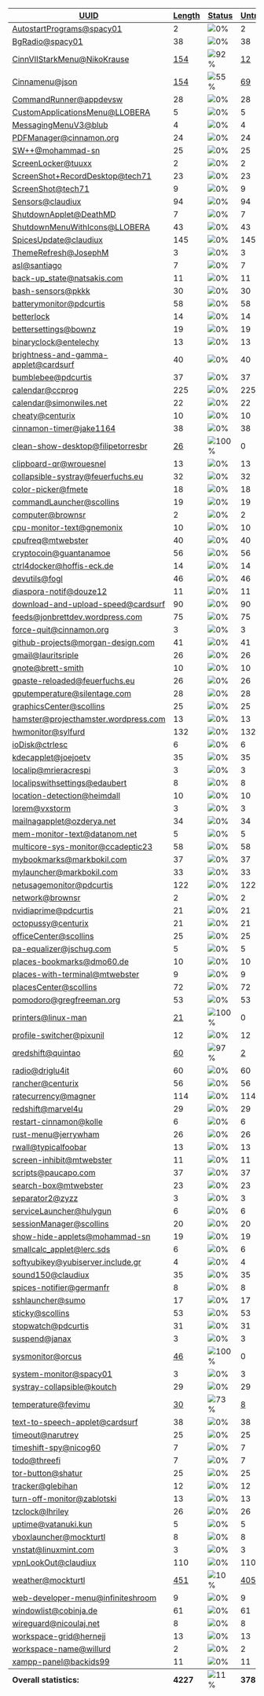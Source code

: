 <table>
  <thead>
    <tr>
      <th>
        <a href="#" id="uuid">UUID</a>
      </th>
      <th>
        <a href="#" id="length">Length</a>
      </th>
      <th>
        <a href="#" id="status">Status</a>
      </th>
      <th>
        <a href="#" id="untranslated">Untranslated</a>
      </th>
    </tr>
  </thead>
  <tbody>
    <tr>
      <td class="uuid" data-value="AutostartPrograms@spacy01">
        <a href="AutostartPrograms@spacy01.md">AutostartPrograms@spacy01</a>
      </td>
      <td class="length" data-value="2">
        2
      </td>
      <td class="status" data-value="0">
        <img src="https://progress-bar.dev/0" alt="0%" />
      </td>
      <td class="untranslated" data-value="2">
        2
      </td>
    </tr>
    <tr>
      <td class="uuid" data-value="BgRadio@spacy01">
        <a href="BgRadio@spacy01.md">BgRadio@spacy01</a>
      </td>
      <td class="length" data-value="38">
        38
      </td>
      <td class="status" data-value="0">
        <img src="https://progress-bar.dev/0" alt="0%" />
      </td>
      <td class="untranslated" data-value="38">
        38
      </td>
    </tr>
    <tr>
      <td class="uuid" data-value="CinnVIIStarkMenu@NikoKrause">
        <a href="CinnVIIStarkMenu@NikoKrause.md">CinnVIIStarkMenu@NikoKrause</a>
      </td>
      <td class="length" data-value="154">
        <a href="https://github.com/linuxmint/cinnamon-spices-applets/blob/master/CinnVIIStarkMenu%40NikoKrause/files/CinnVIIStarkMenu%40NikoKrause/po/pt.po">154</a>
      </td>
      <td class="status" data-value="92">
        <img src="https://progress-bar.dev/92" alt="92%" />
      </td>
      <td class="untranslated" data-value="12">
        <a href="../po/CinnVIIStarkMenu@NikoKrause/_pt.po">12</a>
      </td>
    </tr>
    <tr>
      <td class="uuid" data-value="Cinnamenu@json">
        <a href="Cinnamenu@json.md">Cinnamenu@json</a>
      </td>
      <td class="length" data-value="154">
        <a href="https://github.com/linuxmint/cinnamon-spices-applets/blob/master/Cinnamenu%40json/files/Cinnamenu%40json/po/pt.po">154</a>
      </td>
      <td class="status" data-value="55">
        <img src="https://progress-bar.dev/55" alt="55%" />
      </td>
      <td class="untranslated" data-value="69">
        <a href="../po/Cinnamenu@json/_pt.po">69</a>
      </td>
    </tr>
    <tr>
      <td class="uuid" data-value="CommandRunner@appdevsw">
        <a href="CommandRunner@appdevsw.md">CommandRunner@appdevsw</a>
      </td>
      <td class="length" data-value="28">
        28
      </td>
      <td class="status" data-value="0">
        <img src="https://progress-bar.dev/0" alt="0%" />
      </td>
      <td class="untranslated" data-value="28">
        28
      </td>
    </tr>
    <tr>
      <td class="uuid" data-value="CustomApplicationsMenu@LLOBERA">
        <a href="CustomApplicationsMenu@LLOBERA.md">CustomApplicationsMenu@LLOBERA</a>
      </td>
      <td class="length" data-value="5">
        5
      </td>
      <td class="status" data-value="0">
        <img src="https://progress-bar.dev/0" alt="0%" />
      </td>
      <td class="untranslated" data-value="5">
        5
      </td>
    </tr>
    <tr>
      <td class="uuid" data-value="MessagingMenuV3@blub">
        <a href="MessagingMenuV3@blub.md">MessagingMenuV3@blub</a>
      </td>
      <td class="length" data-value="4">
        4
      </td>
      <td class="status" data-value="0">
        <img src="https://progress-bar.dev/0" alt="0%" />
      </td>
      <td class="untranslated" data-value="4">
        4
      </td>
    </tr>
    <tr>
      <td class="uuid" data-value="PDFManager@cinnamon.org">
        <a href="PDFManager@cinnamon.org.md">PDFManager@cinnamon.org</a>
      </td>
      <td class="length" data-value="24">
        24
      </td>
      <td class="status" data-value="0">
        <img src="https://progress-bar.dev/0" alt="0%" />
      </td>
      <td class="untranslated" data-value="24">
        24
      </td>
    </tr>
    <tr>
      <td class="uuid" data-value="SW++@mohammad-sn">
        <a href="SW++@mohammad-sn.md">SW++@mohammad-sn</a>
      </td>
      <td class="length" data-value="25">
        25
      </td>
      <td class="status" data-value="0">
        <img src="https://progress-bar.dev/0" alt="0%" />
      </td>
      <td class="untranslated" data-value="25">
        25
      </td>
    </tr>
    <tr>
      <td class="uuid" data-value="ScreenLocker@tuuxx">
        <a href="ScreenLocker@tuuxx.md">ScreenLocker@tuuxx</a>
      </td>
      <td class="length" data-value="2">
        2
      </td>
      <td class="status" data-value="0">
        <img src="https://progress-bar.dev/0" alt="0%" />
      </td>
      <td class="untranslated" data-value="2">
        2
      </td>
    </tr>
    <tr>
      <td class="uuid" data-value="ScreenShot+RecordDesktop@tech71">
        <a href="ScreenShot+RecordDesktop@tech71.md">ScreenShot+RecordDesktop@tech71</a>
      </td>
      <td class="length" data-value="23">
        23
      </td>
      <td class="status" data-value="0">
        <img src="https://progress-bar.dev/0" alt="0%" />
      </td>
      <td class="untranslated" data-value="23">
        23
      </td>
    </tr>
    <tr>
      <td class="uuid" data-value="ScreenShot@tech71">
        <a href="ScreenShot@tech71.md">ScreenShot@tech71</a>
      </td>
      <td class="length" data-value="9">
        9
      </td>
      <td class="status" data-value="0">
        <img src="https://progress-bar.dev/0" alt="0%" />
      </td>
      <td class="untranslated" data-value="9">
        9
      </td>
    </tr>
    <tr>
      <td class="uuid" data-value="Sensors@claudiux">
        <a href="Sensors@claudiux.md">Sensors@claudiux</a>
      </td>
      <td class="length" data-value="94">
        94
      </td>
      <td class="status" data-value="0">
        <img src="https://progress-bar.dev/0" alt="0%" />
      </td>
      <td class="untranslated" data-value="94">
        94
      </td>
    </tr>
    <tr>
      <td class="uuid" data-value="ShutdownApplet@DeathMD">
        <a href="ShutdownApplet@DeathMD.md">ShutdownApplet@DeathMD</a>
      </td>
      <td class="length" data-value="7">
        7
      </td>
      <td class="status" data-value="0">
        <img src="https://progress-bar.dev/0" alt="0%" />
      </td>
      <td class="untranslated" data-value="7">
        7
      </td>
    </tr>
    <tr>
      <td class="uuid" data-value="ShutdownMenuWithIcons@LLOBERA">
        <a href="ShutdownMenuWithIcons@LLOBERA.md">ShutdownMenuWithIcons@LLOBERA</a>
      </td>
      <td class="length" data-value="43">
        43
      </td>
      <td class="status" data-value="0">
        <img src="https://progress-bar.dev/0" alt="0%" />
      </td>
      <td class="untranslated" data-value="43">
        43
      </td>
    </tr>
    <tr>
      <td class="uuid" data-value="SpicesUpdate@claudiux">
        <a href="SpicesUpdate@claudiux.md">SpicesUpdate@claudiux</a>
      </td>
      <td class="length" data-value="145">
        145
      </td>
      <td class="status" data-value="0">
        <img src="https://progress-bar.dev/0" alt="0%" />
      </td>
      <td class="untranslated" data-value="145">
        145
      </td>
    </tr>
    <tr>
      <td class="uuid" data-value="ThemeRefresh@JosephM">
        <a href="ThemeRefresh@JosephM.md">ThemeRefresh@JosephM</a>
      </td>
      <td class="length" data-value="3">
        3
      </td>
      <td class="status" data-value="0">
        <img src="https://progress-bar.dev/0" alt="0%" />
      </td>
      <td class="untranslated" data-value="3">
        3
      </td>
    </tr>
    <tr>
      <td class="uuid" data-value="asl@santiago">
        <a href="asl@santiago.md">asl@santiago</a>
      </td>
      <td class="length" data-value="7">
        7
      </td>
      <td class="status" data-value="0">
        <img src="https://progress-bar.dev/0" alt="0%" />
      </td>
      <td class="untranslated" data-value="7">
        7
      </td>
    </tr>
    <tr>
      <td class="uuid" data-value="back-up_state@natsakis.com">
        <a href="back-up_state@natsakis.com.md">back-up_state@natsakis.com</a>
      </td>
      <td class="length" data-value="11">
        11
      </td>
      <td class="status" data-value="0">
        <img src="https://progress-bar.dev/0" alt="0%" />
      </td>
      <td class="untranslated" data-value="11">
        11
      </td>
    </tr>
    <tr>
      <td class="uuid" data-value="bash-sensors@pkkk">
        <a href="bash-sensors@pkkk.md">bash-sensors@pkkk</a>
      </td>
      <td class="length" data-value="30">
        30
      </td>
      <td class="status" data-value="0">
        <img src="https://progress-bar.dev/0" alt="0%" />
      </td>
      <td class="untranslated" data-value="30">
        30
      </td>
    </tr>
    <tr>
      <td class="uuid" data-value="batterymonitor@pdcurtis">
        <a href="batterymonitor@pdcurtis.md">batterymonitor@pdcurtis</a>
      </td>
      <td class="length" data-value="58">
        58
      </td>
      <td class="status" data-value="0">
        <img src="https://progress-bar.dev/0" alt="0%" />
      </td>
      <td class="untranslated" data-value="58">
        58
      </td>
    </tr>
    <tr>
      <td class="uuid" data-value="betterlock">
        <a href="betterlock.md">betterlock</a>
      </td>
      <td class="length" data-value="14">
        14
      </td>
      <td class="status" data-value="0">
        <img src="https://progress-bar.dev/0" alt="0%" />
      </td>
      <td class="untranslated" data-value="14">
        14
      </td>
    </tr>
    <tr>
      <td class="uuid" data-value="bettersettings@bownz">
        <a href="bettersettings@bownz.md">bettersettings@bownz</a>
      </td>
      <td class="length" data-value="19">
        19
      </td>
      <td class="status" data-value="0">
        <img src="https://progress-bar.dev/0" alt="0%" />
      </td>
      <td class="untranslated" data-value="19">
        19
      </td>
    </tr>
    <tr>
      <td class="uuid" data-value="binaryclock@entelechy">
        <a href="binaryclock@entelechy.md">binaryclock@entelechy</a>
      </td>
      <td class="length" data-value="13">
        13
      </td>
      <td class="status" data-value="0">
        <img src="https://progress-bar.dev/0" alt="0%" />
      </td>
      <td class="untranslated" data-value="13">
        13
      </td>
    </tr>
    <tr>
      <td class="uuid" data-value="brightness-and-gamma-applet@cardsurf">
        <a href="brightness-and-gamma-applet@cardsurf.md">brightness-and-gamma-applet@cardsurf</a>
      </td>
      <td class="length" data-value="40">
        40
      </td>
      <td class="status" data-value="0">
        <img src="https://progress-bar.dev/0" alt="0%" />
      </td>
      <td class="untranslated" data-value="40">
        40
      </td>
    </tr>
    <tr>
      <td class="uuid" data-value="bumblebee@pdcurtis">
        <a href="bumblebee@pdcurtis.md">bumblebee@pdcurtis</a>
      </td>
      <td class="length" data-value="37">
        37
      </td>
      <td class="status" data-value="0">
        <img src="https://progress-bar.dev/0" alt="0%" />
      </td>
      <td class="untranslated" data-value="37">
        37
      </td>
    </tr>
    <tr>
      <td class="uuid" data-value="calendar@ccprog">
        <a href="calendar@ccprog.md">calendar@ccprog</a>
      </td>
      <td class="length" data-value="225">
        225
      </td>
      <td class="status" data-value="0">
        <img src="https://progress-bar.dev/0" alt="0%" />
      </td>
      <td class="untranslated" data-value="225">
        225
      </td>
    </tr>
    <tr>
      <td class="uuid" data-value="calendar@simonwiles.net">
        <a href="calendar@simonwiles.net.md">calendar@simonwiles.net</a>
      </td>
      <td class="length" data-value="22">
        22
      </td>
      <td class="status" data-value="0">
        <img src="https://progress-bar.dev/0" alt="0%" />
      </td>
      <td class="untranslated" data-value="22">
        22
      </td>
    </tr>
    <tr>
      <td class="uuid" data-value="cheaty@centurix">
        <a href="cheaty@centurix.md">cheaty@centurix</a>
      </td>
      <td class="length" data-value="10">
        10
      </td>
      <td class="status" data-value="0">
        <img src="https://progress-bar.dev/0" alt="0%" />
      </td>
      <td class="untranslated" data-value="10">
        10
      </td>
    </tr>
    <tr>
      <td class="uuid" data-value="cinnamon-timer@jake1164">
        <a href="cinnamon-timer@jake1164.md">cinnamon-timer@jake1164</a>
      </td>
      <td class="length" data-value="38">
        38
      </td>
      <td class="status" data-value="0">
        <img src="https://progress-bar.dev/0" alt="0%" />
      </td>
      <td class="untranslated" data-value="38">
        38
      </td>
    </tr>
    <tr>
      <td class="uuid" data-value="clean-show-desktop@filipetorresbr">
        <a href="clean-show-desktop@filipetorresbr.md">clean-show-desktop@filipetorresbr</a>
      </td>
      <td class="length" data-value="26">
        <a href="https://github.com/linuxmint/cinnamon-spices-applets/blob/master/clean-show-desktop%40filipetorresbr/files/clean-show-desktop%40filipetorresbr/po/pt.po">26</a>
      </td>
      <td class="status" data-value="100">
        <img src="https://progress-bar.dev/100" alt="100%" />
      </td>
      <td class="untranslated" data-value="0">
        0
      </td>
    </tr>
    <tr>
      <td class="uuid" data-value="clipboard-qr@wrouesnel">
        <a href="clipboard-qr@wrouesnel.md">clipboard-qr@wrouesnel</a>
      </td>
      <td class="length" data-value="13">
        13
      </td>
      <td class="status" data-value="0">
        <img src="https://progress-bar.dev/0" alt="0%" />
      </td>
      <td class="untranslated" data-value="13">
        13
      </td>
    </tr>
    <tr>
      <td class="uuid" data-value="collapsible-systray@feuerfuchs.eu">
        <a href="collapsible-systray@feuerfuchs.eu.md">collapsible-systray@feuerfuchs.eu</a>
      </td>
      <td class="length" data-value="32">
        32
      </td>
      <td class="status" data-value="0">
        <img src="https://progress-bar.dev/0" alt="0%" />
      </td>
      <td class="untranslated" data-value="32">
        32
      </td>
    </tr>
    <tr>
      <td class="uuid" data-value="color-picker@fmete">
        <a href="color-picker@fmete.md">color-picker@fmete</a>
      </td>
      <td class="length" data-value="18">
        18
      </td>
      <td class="status" data-value="0">
        <img src="https://progress-bar.dev/0" alt="0%" />
      </td>
      <td class="untranslated" data-value="18">
        18
      </td>
    </tr>
    <tr>
      <td class="uuid" data-value="commandLauncher@scollins">
        <a href="commandLauncher@scollins.md">commandLauncher@scollins</a>
      </td>
      <td class="length" data-value="19">
        19
      </td>
      <td class="status" data-value="0">
        <img src="https://progress-bar.dev/0" alt="0%" />
      </td>
      <td class="untranslated" data-value="19">
        19
      </td>
    </tr>
    <tr>
      <td class="uuid" data-value="computer@brownsr">
        <a href="computer@brownsr.md">computer@brownsr</a>
      </td>
      <td class="length" data-value="2">
        2
      </td>
      <td class="status" data-value="0">
        <img src="https://progress-bar.dev/0" alt="0%" />
      </td>
      <td class="untranslated" data-value="2">
        2
      </td>
    </tr>
    <tr>
      <td class="uuid" data-value="cpu-monitor-text@gnemonix">
        <a href="cpu-monitor-text@gnemonix.md">cpu-monitor-text@gnemonix</a>
      </td>
      <td class="length" data-value="10">
        10
      </td>
      <td class="status" data-value="0">
        <img src="https://progress-bar.dev/0" alt="0%" />
      </td>
      <td class="untranslated" data-value="10">
        10
      </td>
    </tr>
    <tr>
      <td class="uuid" data-value="cpufreq@mtwebster">
        <a href="cpufreq@mtwebster.md">cpufreq@mtwebster</a>
      </td>
      <td class="length" data-value="40">
        40
      </td>
      <td class="status" data-value="0">
        <img src="https://progress-bar.dev/0" alt="0%" />
      </td>
      <td class="untranslated" data-value="40">
        40
      </td>
    </tr>
    <tr>
      <td class="uuid" data-value="cryptocoin@guantanamoe">
        <a href="cryptocoin@guantanamoe.md">cryptocoin@guantanamoe</a>
      </td>
      <td class="length" data-value="56">
        56
      </td>
      <td class="status" data-value="0">
        <img src="https://progress-bar.dev/0" alt="0%" />
      </td>
      <td class="untranslated" data-value="56">
        56
      </td>
    </tr>
    <tr>
      <td class="uuid" data-value="ctrl4docker@hoffis-eck.de">
        <a href="ctrl4docker@hoffis-eck.de.md">ctrl4docker@hoffis-eck.de</a>
      </td>
      <td class="length" data-value="14">
        14
      </td>
      <td class="status" data-value="0">
        <img src="https://progress-bar.dev/0" alt="0%" />
      </td>
      <td class="untranslated" data-value="14">
        14
      </td>
    </tr>
    <tr>
      <td class="uuid" data-value="devutils@fogl">
        <a href="devutils@fogl.md">devutils@fogl</a>
      </td>
      <td class="length" data-value="46">
        46
      </td>
      <td class="status" data-value="0">
        <img src="https://progress-bar.dev/0" alt="0%" />
      </td>
      <td class="untranslated" data-value="46">
        46
      </td>
    </tr>
    <tr>
      <td class="uuid" data-value="diaspora-notif@douze12">
        <a href="diaspora-notif@douze12.md">diaspora-notif@douze12</a>
      </td>
      <td class="length" data-value="11">
        11
      </td>
      <td class="status" data-value="0">
        <img src="https://progress-bar.dev/0" alt="0%" />
      </td>
      <td class="untranslated" data-value="11">
        11
      </td>
    </tr>
    <tr>
      <td class="uuid" data-value="download-and-upload-speed@cardsurf">
        <a href="download-and-upload-speed@cardsurf.md">download-and-upload-speed@cardsurf</a>
      </td>
      <td class="length" data-value="90">
        90
      </td>
      <td class="status" data-value="0">
        <img src="https://progress-bar.dev/0" alt="0%" />
      </td>
      <td class="untranslated" data-value="90">
        90
      </td>
    </tr>
    <tr>
      <td class="uuid" data-value="feeds@jonbrettdev.wordpress.com">
        <a href="feeds@jonbrettdev.wordpress.com.md">feeds@jonbrettdev.wordpress.com</a>
      </td>
      <td class="length" data-value="75">
        75
      </td>
      <td class="status" data-value="0">
        <img src="https://progress-bar.dev/0" alt="0%" />
      </td>
      <td class="untranslated" data-value="75">
        75
      </td>
    </tr>
    <tr>
      <td class="uuid" data-value="force-quit@cinnamon.org">
        <a href="force-quit@cinnamon.org.md">force-quit@cinnamon.org</a>
      </td>
      <td class="length" data-value="3">
        3
      </td>
      <td class="status" data-value="0">
        <img src="https://progress-bar.dev/0" alt="0%" />
      </td>
      <td class="untranslated" data-value="3">
        3
      </td>
    </tr>
    <tr>
      <td class="uuid" data-value="github-projects@morgan-design.com">
        <a href="github-projects@morgan-design.com.md">github-projects@morgan-design.com</a>
      </td>
      <td class="length" data-value="41">
        41
      </td>
      <td class="status" data-value="0">
        <img src="https://progress-bar.dev/0" alt="0%" />
      </td>
      <td class="untranslated" data-value="41">
        41
      </td>
    </tr>
    <tr>
      <td class="uuid" data-value="gmail@lauritsriple">
        <a href="gmail@lauritsriple.md">gmail@lauritsriple</a>
      </td>
      <td class="length" data-value="26">
        26
      </td>
      <td class="status" data-value="0">
        <img src="https://progress-bar.dev/0" alt="0%" />
      </td>
      <td class="untranslated" data-value="26">
        26
      </td>
    </tr>
    <tr>
      <td class="uuid" data-value="gnote@brett-smith">
        <a href="gnote@brett-smith.md">gnote@brett-smith</a>
      </td>
      <td class="length" data-value="10">
        10
      </td>
      <td class="status" data-value="0">
        <img src="https://progress-bar.dev/0" alt="0%" />
      </td>
      <td class="untranslated" data-value="10">
        10
      </td>
    </tr>
    <tr>
      <td class="uuid" data-value="gpaste-reloaded@feuerfuchs.eu">
        <a href="gpaste-reloaded@feuerfuchs.eu.md">gpaste-reloaded@feuerfuchs.eu</a>
      </td>
      <td class="length" data-value="26">
        26
      </td>
      <td class="status" data-value="0">
        <img src="https://progress-bar.dev/0" alt="0%" />
      </td>
      <td class="untranslated" data-value="26">
        26
      </td>
    </tr>
    <tr>
      <td class="uuid" data-value="gputemperature@silentage.com">
        <a href="gputemperature@silentage.com.md">gputemperature@silentage.com</a>
      </td>
      <td class="length" data-value="28">
        28
      </td>
      <td class="status" data-value="0">
        <img src="https://progress-bar.dev/0" alt="0%" />
      </td>
      <td class="untranslated" data-value="28">
        28
      </td>
    </tr>
    <tr>
      <td class="uuid" data-value="graphicsCenter@scollins">
        <a href="graphicsCenter@scollins.md">graphicsCenter@scollins</a>
      </td>
      <td class="length" data-value="25">
        25
      </td>
      <td class="status" data-value="0">
        <img src="https://progress-bar.dev/0" alt="0%" />
      </td>
      <td class="untranslated" data-value="25">
        25
      </td>
    </tr>
    <tr>
      <td class="uuid" data-value="hamster@projecthamster.wordpress.com">
        <a href="hamster@projecthamster.wordpress.com.md">hamster@projecthamster.wordpress.com</a>
      </td>
      <td class="length" data-value="13">
        13
      </td>
      <td class="status" data-value="0">
        <img src="https://progress-bar.dev/0" alt="0%" />
      </td>
      <td class="untranslated" data-value="13">
        13
      </td>
    </tr>
    <tr>
      <td class="uuid" data-value="hwmonitor@sylfurd">
        <a href="hwmonitor@sylfurd.md">hwmonitor@sylfurd</a>
      </td>
      <td class="length" data-value="132">
        132
      </td>
      <td class="status" data-value="0">
        <img src="https://progress-bar.dev/0" alt="0%" />
      </td>
      <td class="untranslated" data-value="132">
        132
      </td>
    </tr>
    <tr>
      <td class="uuid" data-value="ioDisk@ctrlesc">
        <a href="ioDisk@ctrlesc.md">ioDisk@ctrlesc</a>
      </td>
      <td class="length" data-value="6">
        6
      </td>
      <td class="status" data-value="0">
        <img src="https://progress-bar.dev/0" alt="0%" />
      </td>
      <td class="untranslated" data-value="6">
        6
      </td>
    </tr>
    <tr>
      <td class="uuid" data-value="kdecapplet@joejoetv">
        <a href="kdecapplet@joejoetv.md">kdecapplet@joejoetv</a>
      </td>
      <td class="length" data-value="35">
        35
      </td>
      <td class="status" data-value="0">
        <img src="https://progress-bar.dev/0" alt="0%" />
      </td>
      <td class="untranslated" data-value="35">
        35
      </td>
    </tr>
    <tr>
      <td class="uuid" data-value="localip@mrieracrespi">
        <a href="localip@mrieracrespi.md">localip@mrieracrespi</a>
      </td>
      <td class="length" data-value="3">
        3
      </td>
      <td class="status" data-value="0">
        <img src="https://progress-bar.dev/0" alt="0%" />
      </td>
      <td class="untranslated" data-value="3">
        3
      </td>
    </tr>
    <tr>
      <td class="uuid" data-value="localipswithsettings@edaubert">
        <a href="localipswithsettings@edaubert.md">localipswithsettings@edaubert</a>
      </td>
      <td class="length" data-value="8">
        8
      </td>
      <td class="status" data-value="0">
        <img src="https://progress-bar.dev/0" alt="0%" />
      </td>
      <td class="untranslated" data-value="8">
        8
      </td>
    </tr>
    <tr>
      <td class="uuid" data-value="location-detection@heimdall">
        <a href="location-detection@heimdall.md">location-detection@heimdall</a>
      </td>
      <td class="length" data-value="10">
        10
      </td>
      <td class="status" data-value="0">
        <img src="https://progress-bar.dev/0" alt="0%" />
      </td>
      <td class="untranslated" data-value="10">
        10
      </td>
    </tr>
    <tr>
      <td class="uuid" data-value="lorem@vxstorm">
        <a href="lorem@vxstorm.md">lorem@vxstorm</a>
      </td>
      <td class="length" data-value="3">
        3
      </td>
      <td class="status" data-value="0">
        <img src="https://progress-bar.dev/0" alt="0%" />
      </td>
      <td class="untranslated" data-value="3">
        3
      </td>
    </tr>
    <tr>
      <td class="uuid" data-value="mailnagapplet@ozderya.net">
        <a href="mailnagapplet@ozderya.net.md">mailnagapplet@ozderya.net</a>
      </td>
      <td class="length" data-value="34">
        34
      </td>
      <td class="status" data-value="0">
        <img src="https://progress-bar.dev/0" alt="0%" />
      </td>
      <td class="untranslated" data-value="34">
        34
      </td>
    </tr>
    <tr>
      <td class="uuid" data-value="mem-monitor-text@datanom.net">
        <a href="mem-monitor-text@datanom.net.md">mem-monitor-text@datanom.net</a>
      </td>
      <td class="length" data-value="5">
        5
      </td>
      <td class="status" data-value="0">
        <img src="https://progress-bar.dev/0" alt="0%" />
      </td>
      <td class="untranslated" data-value="5">
        5
      </td>
    </tr>
    <tr>
      <td class="uuid" data-value="multicore-sys-monitor@ccadeptic23">
        <a href="multicore-sys-monitor@ccadeptic23.md">multicore-sys-monitor@ccadeptic23</a>
      </td>
      <td class="length" data-value="58">
        58
      </td>
      <td class="status" data-value="0">
        <img src="https://progress-bar.dev/0" alt="0%" />
      </td>
      <td class="untranslated" data-value="58">
        58
      </td>
    </tr>
    <tr>
      <td class="uuid" data-value="mybookmarks@markbokil.com">
        <a href="mybookmarks@markbokil.com.md">mybookmarks@markbokil.com</a>
      </td>
      <td class="length" data-value="37">
        37
      </td>
      <td class="status" data-value="0">
        <img src="https://progress-bar.dev/0" alt="0%" />
      </td>
      <td class="untranslated" data-value="37">
        37
      </td>
    </tr>
    <tr>
      <td class="uuid" data-value="mylauncher@markbokil.com">
        <a href="mylauncher@markbokil.com.md">mylauncher@markbokil.com</a>
      </td>
      <td class="length" data-value="33">
        33
      </td>
      <td class="status" data-value="0">
        <img src="https://progress-bar.dev/0" alt="0%" />
      </td>
      <td class="untranslated" data-value="33">
        33
      </td>
    </tr>
    <tr>
      <td class="uuid" data-value="netusagemonitor@pdcurtis">
        <a href="netusagemonitor@pdcurtis.md">netusagemonitor@pdcurtis</a>
      </td>
      <td class="length" data-value="122">
        122
      </td>
      <td class="status" data-value="0">
        <img src="https://progress-bar.dev/0" alt="0%" />
      </td>
      <td class="untranslated" data-value="122">
        122
      </td>
    </tr>
    <tr>
      <td class="uuid" data-value="network@brownsr">
        <a href="network@brownsr.md">network@brownsr</a>
      </td>
      <td class="length" data-value="2">
        2
      </td>
      <td class="status" data-value="0">
        <img src="https://progress-bar.dev/0" alt="0%" />
      </td>
      <td class="untranslated" data-value="2">
        2
      </td>
    </tr>
    <tr>
      <td class="uuid" data-value="nvidiaprime@pdcurtis">
        <a href="nvidiaprime@pdcurtis.md">nvidiaprime@pdcurtis</a>
      </td>
      <td class="length" data-value="21">
        21
      </td>
      <td class="status" data-value="0">
        <img src="https://progress-bar.dev/0" alt="0%" />
      </td>
      <td class="untranslated" data-value="21">
        21
      </td>
    </tr>
    <tr>
      <td class="uuid" data-value="octopussy@centurix">
        <a href="octopussy@centurix.md">octopussy@centurix</a>
      </td>
      <td class="length" data-value="21">
        21
      </td>
      <td class="status" data-value="0">
        <img src="https://progress-bar.dev/0" alt="0%" />
      </td>
      <td class="untranslated" data-value="21">
        21
      </td>
    </tr>
    <tr>
      <td class="uuid" data-value="officeCenter@scollins">
        <a href="officeCenter@scollins.md">officeCenter@scollins</a>
      </td>
      <td class="length" data-value="25">
        25
      </td>
      <td class="status" data-value="0">
        <img src="https://progress-bar.dev/0" alt="0%" />
      </td>
      <td class="untranslated" data-value="25">
        25
      </td>
    </tr>
    <tr>
      <td class="uuid" data-value="pa-equalizer@jschug.com">
        <a href="pa-equalizer@jschug.com.md">pa-equalizer@jschug.com</a>
      </td>
      <td class="length" data-value="5">
        5
      </td>
      <td class="status" data-value="0">
        <img src="https://progress-bar.dev/0" alt="0%" />
      </td>
      <td class="untranslated" data-value="5">
        5
      </td>
    </tr>
    <tr>
      <td class="uuid" data-value="places-bookmarks@dmo60.de">
        <a href="places-bookmarks@dmo60.de.md">places-bookmarks@dmo60.de</a>
      </td>
      <td class="length" data-value="10">
        10
      </td>
      <td class="status" data-value="0">
        <img src="https://progress-bar.dev/0" alt="0%" />
      </td>
      <td class="untranslated" data-value="10">
        10
      </td>
    </tr>
    <tr>
      <td class="uuid" data-value="places-with-terminal@mtwebster">
        <a href="places-with-terminal@mtwebster.md">places-with-terminal@mtwebster</a>
      </td>
      <td class="length" data-value="9">
        9
      </td>
      <td class="status" data-value="0">
        <img src="https://progress-bar.dev/0" alt="0%" />
      </td>
      <td class="untranslated" data-value="9">
        9
      </td>
    </tr>
    <tr>
      <td class="uuid" data-value="placesCenter@scollins">
        <a href="placesCenter@scollins.md">placesCenter@scollins</a>
      </td>
      <td class="length" data-value="72">
        72
      </td>
      <td class="status" data-value="0">
        <img src="https://progress-bar.dev/0" alt="0%" />
      </td>
      <td class="untranslated" data-value="72">
        72
      </td>
    </tr>
    <tr>
      <td class="uuid" data-value="pomodoro@gregfreeman.org">
        <a href="pomodoro@gregfreeman.org.md">pomodoro@gregfreeman.org</a>
      </td>
      <td class="length" data-value="53">
        53
      </td>
      <td class="status" data-value="0">
        <img src="https://progress-bar.dev/0" alt="0%" />
      </td>
      <td class="untranslated" data-value="53">
        53
      </td>
    </tr>
    <tr>
      <td class="uuid" data-value="printers@linux-man">
        <a href="printers@linux-man.md">printers@linux-man</a>
      </td>
      <td class="length" data-value="21">
        <a href="https://github.com/linuxmint/cinnamon-spices-applets/blob/master/printers%40linux-man/files/printers%40linux-man/po/pt.po">21</a>
      </td>
      <td class="status" data-value="100">
        <img src="https://progress-bar.dev/100" alt="100%" />
      </td>
      <td class="untranslated" data-value="0">
        0
      </td>
    </tr>
    <tr>
      <td class="uuid" data-value="profile-switcher@pixunil">
        <a href="profile-switcher@pixunil.md">profile-switcher@pixunil</a>
      </td>
      <td class="length" data-value="12">
        12
      </td>
      <td class="status" data-value="0">
        <img src="https://progress-bar.dev/0" alt="0%" />
      </td>
      <td class="untranslated" data-value="12">
        12
      </td>
    </tr>
    <tr>
      <td class="uuid" data-value="qredshift@quintao">
        <a href="qredshift@quintao.md">qredshift@quintao</a>
      </td>
      <td class="length" data-value="60">
        <a href="https://github.com/linuxmint/cinnamon-spices-applets/blob/master/qredshift%40quintao/files/qredshift%40quintao/po/pt.po">60</a>
      </td>
      <td class="status" data-value="97">
        <img src="https://progress-bar.dev/97" alt="97%" />
      </td>
      <td class="untranslated" data-value="2">
        <a href="../po/qredshift@quintao/_pt.po">2</a>
      </td>
    </tr>
    <tr>
      <td class="uuid" data-value="radio@driglu4it">
        <a href="radio@driglu4it.md">radio@driglu4it</a>
      </td>
      <td class="length" data-value="60">
        60
      </td>
      <td class="status" data-value="0">
        <img src="https://progress-bar.dev/0" alt="0%" />
      </td>
      <td class="untranslated" data-value="60">
        60
      </td>
    </tr>
    <tr>
      <td class="uuid" data-value="rancher@centurix">
        <a href="rancher@centurix.md">rancher@centurix</a>
      </td>
      <td class="length" data-value="56">
        56
      </td>
      <td class="status" data-value="0">
        <img src="https://progress-bar.dev/0" alt="0%" />
      </td>
      <td class="untranslated" data-value="56">
        56
      </td>
    </tr>
    <tr>
      <td class="uuid" data-value="ratecurrency@magner">
        <a href="ratecurrency@magner.md">ratecurrency@magner</a>
      </td>
      <td class="length" data-value="114">
        114
      </td>
      <td class="status" data-value="0">
        <img src="https://progress-bar.dev/0" alt="0%" />
      </td>
      <td class="untranslated" data-value="114">
        114
      </td>
    </tr>
    <tr>
      <td class="uuid" data-value="redshift@marvel4u">
        <a href="redshift@marvel4u.md">redshift@marvel4u</a>
      </td>
      <td class="length" data-value="29">
        29
      </td>
      <td class="status" data-value="0">
        <img src="https://progress-bar.dev/0" alt="0%" />
      </td>
      <td class="untranslated" data-value="29">
        29
      </td>
    </tr>
    <tr>
      <td class="uuid" data-value="restart-cinnamon@kolle">
        <a href="restart-cinnamon@kolle.md">restart-cinnamon@kolle</a>
      </td>
      <td class="length" data-value="6">
        6
      </td>
      <td class="status" data-value="0">
        <img src="https://progress-bar.dev/0" alt="0%" />
      </td>
      <td class="untranslated" data-value="6">
        6
      </td>
    </tr>
    <tr>
      <td class="uuid" data-value="rust-menu@jerrywham">
        <a href="rust-menu@jerrywham.md">rust-menu@jerrywham</a>
      </td>
      <td class="length" data-value="26">
        26
      </td>
      <td class="status" data-value="0">
        <img src="https://progress-bar.dev/0" alt="0%" />
      </td>
      <td class="untranslated" data-value="26">
        26
      </td>
    </tr>
    <tr>
      <td class="uuid" data-value="rwall@typicalfoobar">
        <a href="rwall@typicalfoobar.md">rwall@typicalfoobar</a>
      </td>
      <td class="length" data-value="13">
        13
      </td>
      <td class="status" data-value="0">
        <img src="https://progress-bar.dev/0" alt="0%" />
      </td>
      <td class="untranslated" data-value="13">
        13
      </td>
    </tr>
    <tr>
      <td class="uuid" data-value="screen-inhibit@mtwebster">
        <a href="screen-inhibit@mtwebster.md">screen-inhibit@mtwebster</a>
      </td>
      <td class="length" data-value="11">
        11
      </td>
      <td class="status" data-value="0">
        <img src="https://progress-bar.dev/0" alt="0%" />
      </td>
      <td class="untranslated" data-value="11">
        11
      </td>
    </tr>
    <tr>
      <td class="uuid" data-value="scripts@paucapo.com">
        <a href="scripts@paucapo.com.md">scripts@paucapo.com</a>
      </td>
      <td class="length" data-value="37">
        37
      </td>
      <td class="status" data-value="0">
        <img src="https://progress-bar.dev/0" alt="0%" />
      </td>
      <td class="untranslated" data-value="37">
        37
      </td>
    </tr>
    <tr>
      <td class="uuid" data-value="search-box@mtwebster">
        <a href="search-box@mtwebster.md">search-box@mtwebster</a>
      </td>
      <td class="length" data-value="23">
        23
      </td>
      <td class="status" data-value="0">
        <img src="https://progress-bar.dev/0" alt="0%" />
      </td>
      <td class="untranslated" data-value="23">
        23
      </td>
    </tr>
    <tr>
      <td class="uuid" data-value="separator2@zyzz">
        <a href="separator2@zyzz.md">separator2@zyzz</a>
      </td>
      <td class="length" data-value="3">
        3
      </td>
      <td class="status" data-value="0">
        <img src="https://progress-bar.dev/0" alt="0%" />
      </td>
      <td class="untranslated" data-value="3">
        3
      </td>
    </tr>
    <tr>
      <td class="uuid" data-value="serviceLauncher@hulygun">
        <a href="serviceLauncher@hulygun.md">serviceLauncher@hulygun</a>
      </td>
      <td class="length" data-value="6">
        6
      </td>
      <td class="status" data-value="0">
        <img src="https://progress-bar.dev/0" alt="0%" />
      </td>
      <td class="untranslated" data-value="6">
        6
      </td>
    </tr>
    <tr>
      <td class="uuid" data-value="sessionManager@scollins">
        <a href="sessionManager@scollins.md">sessionManager@scollins</a>
      </td>
      <td class="length" data-value="20">
        20
      </td>
      <td class="status" data-value="0">
        <img src="https://progress-bar.dev/0" alt="0%" />
      </td>
      <td class="untranslated" data-value="20">
        20
      </td>
    </tr>
    <tr>
      <td class="uuid" data-value="show-hide-applets@mohammad-sn">
        <a href="show-hide-applets@mohammad-sn.md">show-hide-applets@mohammad-sn</a>
      </td>
      <td class="length" data-value="19">
        19
      </td>
      <td class="status" data-value="0">
        <img src="https://progress-bar.dev/0" alt="0%" />
      </td>
      <td class="untranslated" data-value="19">
        19
      </td>
    </tr>
    <tr>
      <td class="uuid" data-value="smallcalc_applet@lerc.sds">
        <a href="smallcalc_applet@lerc.sds.md">smallcalc_applet@lerc.sds</a>
      </td>
      <td class="length" data-value="6">
        6
      </td>
      <td class="status" data-value="0">
        <img src="https://progress-bar.dev/0" alt="0%" />
      </td>
      <td class="untranslated" data-value="6">
        6
      </td>
    </tr>
    <tr>
      <td class="uuid" data-value="softyubikey@yubiserver.include.gr">
        <a href="softyubikey@yubiserver.include.gr.md">softyubikey@yubiserver.include.gr</a>
      </td>
      <td class="length" data-value="4">
        4
      </td>
      <td class="status" data-value="0">
        <img src="https://progress-bar.dev/0" alt="0%" />
      </td>
      <td class="untranslated" data-value="4">
        4
      </td>
    </tr>
    <tr>
      <td class="uuid" data-value="sound150@claudiux">
        <a href="sound150@claudiux.md">sound150@claudiux</a>
      </td>
      <td class="length" data-value="35">
        35
      </td>
      <td class="status" data-value="0">
        <img src="https://progress-bar.dev/0" alt="0%" />
      </td>
      <td class="untranslated" data-value="35">
        35
      </td>
    </tr>
    <tr>
      <td class="uuid" data-value="spices-notifier@germanfr">
        <a href="spices-notifier@germanfr.md">spices-notifier@germanfr</a>
      </td>
      <td class="length" data-value="8">
        8
      </td>
      <td class="status" data-value="0">
        <img src="https://progress-bar.dev/0" alt="0%" />
      </td>
      <td class="untranslated" data-value="8">
        8
      </td>
    </tr>
    <tr>
      <td class="uuid" data-value="sshlauncher@sumo">
        <a href="sshlauncher@sumo.md">sshlauncher@sumo</a>
      </td>
      <td class="length" data-value="17">
        17
      </td>
      <td class="status" data-value="0">
        <img src="https://progress-bar.dev/0" alt="0%" />
      </td>
      <td class="untranslated" data-value="17">
        17
      </td>
    </tr>
    <tr>
      <td class="uuid" data-value="sticky@scollins">
        <a href="sticky@scollins.md">sticky@scollins</a>
      </td>
      <td class="length" data-value="53">
        53
      </td>
      <td class="status" data-value="0">
        <img src="https://progress-bar.dev/0" alt="0%" />
      </td>
      <td class="untranslated" data-value="53">
        53
      </td>
    </tr>
    <tr>
      <td class="uuid" data-value="stopwatch@pdcurtis">
        <a href="stopwatch@pdcurtis.md">stopwatch@pdcurtis</a>
      </td>
      <td class="length" data-value="31">
        31
      </td>
      <td class="status" data-value="0">
        <img src="https://progress-bar.dev/0" alt="0%" />
      </td>
      <td class="untranslated" data-value="31">
        31
      </td>
    </tr>
    <tr>
      <td class="uuid" data-value="suspend@janax">
        <a href="suspend@janax.md">suspend@janax</a>
      </td>
      <td class="length" data-value="3">
        3
      </td>
      <td class="status" data-value="0">
        <img src="https://progress-bar.dev/0" alt="0%" />
      </td>
      <td class="untranslated" data-value="3">
        3
      </td>
    </tr>
    <tr>
      <td class="uuid" data-value="sysmonitor@orcus">
        <a href="sysmonitor@orcus.md">sysmonitor@orcus</a>
      </td>
      <td class="length" data-value="46">
        <a href="https://github.com/linuxmint/cinnamon-spices-applets/blob/master/sysmonitor%40orcus/files/sysmonitor%40orcus/po/pt.po">46</a>
      </td>
      <td class="status" data-value="100">
        <img src="https://progress-bar.dev/100" alt="100%" />
      </td>
      <td class="untranslated" data-value="0">
        0
      </td>
    </tr>
    <tr>
      <td class="uuid" data-value="system-monitor@spacy01">
        <a href="system-monitor@spacy01.md">system-monitor@spacy01</a>
      </td>
      <td class="length" data-value="3">
        3
      </td>
      <td class="status" data-value="0">
        <img src="https://progress-bar.dev/0" alt="0%" />
      </td>
      <td class="untranslated" data-value="3">
        3
      </td>
    </tr>
    <tr>
      <td class="uuid" data-value="systray-collapsible@koutch">
        <a href="systray-collapsible@koutch.md">systray-collapsible@koutch</a>
      </td>
      <td class="length" data-value="29">
        29
      </td>
      <td class="status" data-value="0">
        <img src="https://progress-bar.dev/0" alt="0%" />
      </td>
      <td class="untranslated" data-value="29">
        29
      </td>
    </tr>
    <tr>
      <td class="uuid" data-value="temperature@fevimu">
        <a href="temperature@fevimu.md">temperature@fevimu</a>
      </td>
      <td class="length" data-value="30">
        <a href="https://github.com/linuxmint/cinnamon-spices-applets/blob/master/temperature%40fevimu/files/temperature%40fevimu/po/pt.po">30</a>
      </td>
      <td class="status" data-value="73">
        <img src="https://progress-bar.dev/73" alt="73%" />
      </td>
      <td class="untranslated" data-value="8">
        <a href="../po/temperature@fevimu/_pt.po">8</a>
      </td>
    </tr>
    <tr>
      <td class="uuid" data-value="text-to-speech-applet@cardsurf">
        <a href="text-to-speech-applet@cardsurf.md">text-to-speech-applet@cardsurf</a>
      </td>
      <td class="length" data-value="38">
        38
      </td>
      <td class="status" data-value="0">
        <img src="https://progress-bar.dev/0" alt="0%" />
      </td>
      <td class="untranslated" data-value="38">
        38
      </td>
    </tr>
    <tr>
      <td class="uuid" data-value="timeout@narutrey">
        <a href="timeout@narutrey.md">timeout@narutrey</a>
      </td>
      <td class="length" data-value="25">
        25
      </td>
      <td class="status" data-value="0">
        <img src="https://progress-bar.dev/0" alt="0%" />
      </td>
      <td class="untranslated" data-value="25">
        25
      </td>
    </tr>
    <tr>
      <td class="uuid" data-value="timeshift-spy@nicog60">
        <a href="timeshift-spy@nicog60.md">timeshift-spy@nicog60</a>
      </td>
      <td class="length" data-value="7">
        7
      </td>
      <td class="status" data-value="0">
        <img src="https://progress-bar.dev/0" alt="0%" />
      </td>
      <td class="untranslated" data-value="7">
        7
      </td>
    </tr>
    <tr>
      <td class="uuid" data-value="todo@threefi">
        <a href="todo@threefi.md">todo@threefi</a>
      </td>
      <td class="length" data-value="7">
        7
      </td>
      <td class="status" data-value="0">
        <img src="https://progress-bar.dev/0" alt="0%" />
      </td>
      <td class="untranslated" data-value="7">
        7
      </td>
    </tr>
    <tr>
      <td class="uuid" data-value="tor-button@shatur">
        <a href="tor-button@shatur.md">tor-button@shatur</a>
      </td>
      <td class="length" data-value="25">
        25
      </td>
      <td class="status" data-value="0">
        <img src="https://progress-bar.dev/0" alt="0%" />
      </td>
      <td class="untranslated" data-value="25">
        25
      </td>
    </tr>
    <tr>
      <td class="uuid" data-value="tracker@glebihan">
        <a href="tracker@glebihan.md">tracker@glebihan</a>
      </td>
      <td class="length" data-value="12">
        12
      </td>
      <td class="status" data-value="0">
        <img src="https://progress-bar.dev/0" alt="0%" />
      </td>
      <td class="untranslated" data-value="12">
        12
      </td>
    </tr>
    <tr>
      <td class="uuid" data-value="turn-off-monitor@zablotski">
        <a href="turn-off-monitor@zablotski.md">turn-off-monitor@zablotski</a>
      </td>
      <td class="length" data-value="13">
        13
      </td>
      <td class="status" data-value="0">
        <img src="https://progress-bar.dev/0" alt="0%" />
      </td>
      <td class="untranslated" data-value="13">
        13
      </td>
    </tr>
    <tr>
      <td class="uuid" data-value="tzclock@lhriley">
        <a href="tzclock@lhriley.md">tzclock@lhriley</a>
      </td>
      <td class="length" data-value="26">
        26
      </td>
      <td class="status" data-value="0">
        <img src="https://progress-bar.dev/0" alt="0%" />
      </td>
      <td class="untranslated" data-value="26">
        26
      </td>
    </tr>
    <tr>
      <td class="uuid" data-value="uptime@vatanuki.kun">
        <a href="uptime@vatanuki.kun.md">uptime@vatanuki.kun</a>
      </td>
      <td class="length" data-value="5">
        5
      </td>
      <td class="status" data-value="0">
        <img src="https://progress-bar.dev/0" alt="0%" />
      </td>
      <td class="untranslated" data-value="5">
        5
      </td>
    </tr>
    <tr>
      <td class="uuid" data-value="vboxlauncher@mockturtl">
        <a href="vboxlauncher@mockturtl.md">vboxlauncher@mockturtl</a>
      </td>
      <td class="length" data-value="8">
        8
      </td>
      <td class="status" data-value="0">
        <img src="https://progress-bar.dev/0" alt="0%" />
      </td>
      <td class="untranslated" data-value="8">
        8
      </td>
    </tr>
    <tr>
      <td class="uuid" data-value="vnstat@linuxmint.com">
        <a href="vnstat@linuxmint.com.md">vnstat@linuxmint.com</a>
      </td>
      <td class="length" data-value="3">
        3
      </td>
      <td class="status" data-value="0">
        <img src="https://progress-bar.dev/0" alt="0%" />
      </td>
      <td class="untranslated" data-value="3">
        3
      </td>
    </tr>
    <tr>
      <td class="uuid" data-value="vpnLookOut@claudiux">
        <a href="vpnLookOut@claudiux.md">vpnLookOut@claudiux</a>
      </td>
      <td class="length" data-value="110">
        110
      </td>
      <td class="status" data-value="0">
        <img src="https://progress-bar.dev/0" alt="0%" />
      </td>
      <td class="untranslated" data-value="110">
        110
      </td>
    </tr>
    <tr>
      <td class="uuid" data-value="weather@mockturtl">
        <a href="weather@mockturtl.md">weather@mockturtl</a>
      </td>
      <td class="length" data-value="451">
        <a href="https://github.com/linuxmint/cinnamon-spices-applets/blob/master/weather%40mockturtl/files/weather%40mockturtl/po/pt.po">451</a>
      </td>
      <td class="status" data-value="10">
        <img src="https://progress-bar.dev/10" alt="10%" />
      </td>
      <td class="untranslated" data-value="405">
        <a href="../po/weather@mockturtl/_pt.po">405</a>
      </td>
    </tr>
    <tr>
      <td class="uuid" data-value="web-developer-menu@infiniteshroom">
        <a href="web-developer-menu@infiniteshroom.md">web-developer-menu@infiniteshroom</a>
      </td>
      <td class="length" data-value="9">
        9
      </td>
      <td class="status" data-value="0">
        <img src="https://progress-bar.dev/0" alt="0%" />
      </td>
      <td class="untranslated" data-value="9">
        9
      </td>
    </tr>
    <tr>
      <td class="uuid" data-value="windowlist@cobinja.de">
        <a href="windowlist@cobinja.de.md">windowlist@cobinja.de</a>
      </td>
      <td class="length" data-value="61">
        61
      </td>
      <td class="status" data-value="0">
        <img src="https://progress-bar.dev/0" alt="0%" />
      </td>
      <td class="untranslated" data-value="61">
        61
      </td>
    </tr>
    <tr>
      <td class="uuid" data-value="wireguard@nicoulaj.net">
        <a href="wireguard@nicoulaj.net.md">wireguard@nicoulaj.net</a>
      </td>
      <td class="length" data-value="8">
        8
      </td>
      <td class="status" data-value="0">
        <img src="https://progress-bar.dev/0" alt="0%" />
      </td>
      <td class="untranslated" data-value="8">
        8
      </td>
    </tr>
    <tr>
      <td class="uuid" data-value="workspace-grid@hernejj">
        <a href="workspace-grid@hernejj.md">workspace-grid@hernejj</a>
      </td>
      <td class="length" data-value="13">
        13
      </td>
      <td class="status" data-value="0">
        <img src="https://progress-bar.dev/0" alt="0%" />
      </td>
      <td class="untranslated" data-value="13">
        13
      </td>
    </tr>
    <tr>
      <td class="uuid" data-value="workspace-name@willurd">
        <a href="workspace-name@willurd.md">workspace-name@willurd</a>
      </td>
      <td class="length" data-value="2">
        2
      </td>
      <td class="status" data-value="0">
        <img src="https://progress-bar.dev/0" alt="0%" />
      </td>
      <td class="untranslated" data-value="2">
        2
      </td>
    </tr>
    <tr>
      <td class="uuid" data-value="xampp-panel@backids99">
        <a href="xampp-panel@backids99.md">xampp-panel@backids99</a>
      </td>
      <td class="length" data-value="11">
        11
      </td>
      <td class="status" data-value="0">
        <img src="https://progress-bar.dev/0" alt="0%" />
      </td>
      <td class="untranslated" data-value="11">
        11
      </td>
    </tr>
  <tfoot>
    <tr>
      <td class="uuid" data-value="Overall statistics:">
        <b>Overall statistics:</b>
      </td>
      <td class="length" data-value="4227">
        <b>4227</b>
      </td>
      <td class="status" data-value="11">
        <img src="https://progress-bar.dev/11" alt="11%" />
      </td>
      <td class="untranslated" data-value="3781">
        <b>3781</b>
      </td>
    </tr>
  </tfoot>
</table>

